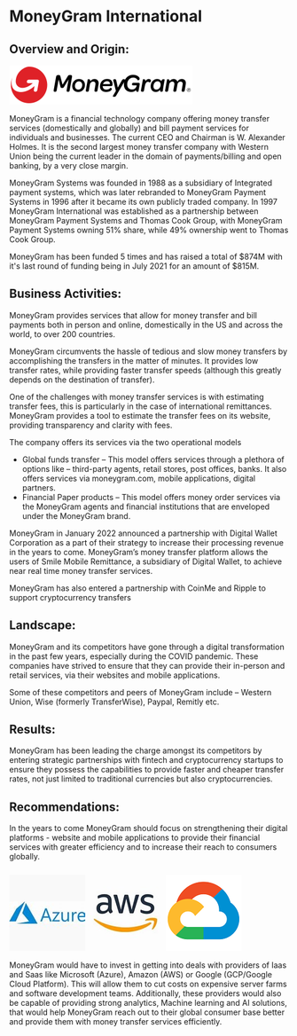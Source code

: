 # MoneyGram International

## Overview and Origin:


![moneygram_logo](Images/MoneyGram_Logo.png)

MoneyGram is a financial technology company offering money transfer services (domestically and globally) and bill payment services for individuals and businesses. The current CEO and Chairman is W. Alexander Holmes. It is the second largest money transfer company with Western Union being the current leader in the domain of payments/billing and open banking, by a very close margin.

MoneyGram Systems was founded in 1988 as a subsidiary of Integrated payment systems, which was later rebranded to MoneyGram Payment Systems in 1996 after it became its own publicly traded company. In 1997 MoneyGram International was established as a partnership between MoneyGram Payment Systems and Thomas Cook Group, with MoneyGram Payment Systems owning 51% share, while 49% ownership went to Thomas Cook Group.

MoneyGram has been funded 5 times and has raised a total of $874M with it's last round of funding being in July 2021 for an amount of $815M.


## Business Activities:


MoneyGram provides services that allow for money transfer and bill payments both in person and online, domestically in the US and across the world, to over 200 countries.

MoneyGram circumvents the hassle of tedious and slow money transfers by accomplishing the transfers in the matter of minutes. It provides low transfer rates, while providing faster transfer speeds (although this greatly depends on the destination of transfer).

One of the challenges with money transfer services is with estimating transfer fees, this is particularly in the case of international remittances. MoneyGram provides a tool to estimate the transfer fees on its website, providing transparency and clarity with fees.

The company offers its services via the two operational models 

- Global funds transfer – This model offers services through a plethora of options like – third-party agents, retail stores, post offices, banks. It also offers services via moneygram.com, mobile applications, digital partners.
- Financial Paper products – This model offers money order services via the MoneyGram agents and financial institutions that are enveloped under the MoneyGram brand.


MoneyGram in January 2022 announced a partnership with Digital Wallet Corporation as a part of their strategy to increase their processing revenue in the years to come. MoneyGram’s money transfer platform allows the users of Smile Mobile Remittance, a subsidiary of Digital Wallet, to achieve near real time money transfer services.

MoneyGram has also entered a partnership with CoinMe and Ripple to support cryptocurrency transfers


## Landscape:


MoneyGram and its competitors have gone through a digital transformation in the past few years, especially during the COVID pandemic. These companies have strived to ensure that they can provide their in-person and retail services, via their websites and mobile applications. 

Some of these competitors and peers of MoneyGram include – Western Union, Wise (formerly TransferWise), Paypal, Remitly etc. 

## Results:


MoneyGram has been leading the charge amongst its competitors by entering strategic partnerships with fintech and cryptocurrency startups to ensure they possess the capabilities to provide faster and cheaper transfer rates, not just limited to traditional currencies but also cryptocurrencies.


## Recommendations:

In the years to come MoneyGram should focus on strengthening their digital platforms - website and mobile applications to provide their financial services with greater efficiency and to increase their reach to consumers globally.
    




![azure_logo](Images/Azure.png)    ![aws_logo](Images/AWS.png)      ![GCP_logo](Images/GCP.png)    

    
MoneyGram would have to invest in getting into deals with providers of Iaas and Saas like Microsoft (Azure), Amazon (AWS) or Google (GCP/Google Cloud Platform). This will allow them to cut costs on expensive server farms and software development teams. Additionally, these providers would also be capable of providing strong analytics, Machine learning and AI solutions, that would help MoneyGram reach out to their global consumer base better and provide them with money transfer services efficiently.

